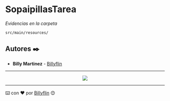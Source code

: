 # SopaipillasTarea
_Evidencias en la carpeta_

```src/main/resources/```

## Autores ✒️

* **Billy Martinez** - [Billyflin](https://github.com/Billyflin)
---

<div align="center">
    <img src="https://github.com/Billyflin/SopaipillasTarea/blob/67e00414e6683263de74dd2cb9e558c8ac9417c4/src/main/resources/Captura%20de%20pantalla%202021-10-04%20203128.png"</img> 
</div>



---
⌨️ con ❤️ por [Billyflin](https://github.com/Billyflin) 😊
